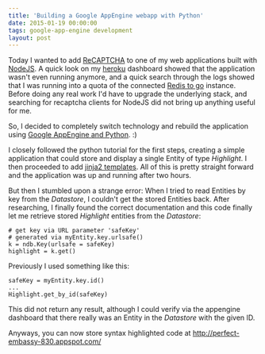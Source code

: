 ```yaml
---
title: 'Building a Google AppEngine webapp with Python'
date: 2015-01-19 00:00:00 
tags: google-app-engine development
layout: post
---
```

Today I wanted to add [ReCAPTCHA][3] to one of my web applications built with [NodeJS][4]. A quick look on my [heroku][5] dashboard showed that the application wasn't even running anymore, and a quick search through the logs showed that I was running into a quota of the connected [Redis to go][6] instance. Before doing any real work I'd have to upgrade the underlying stack, and searching for recaptcha clients for NodeJS did not bring up anything useful for me.

So, I decided to completely switch technology and rebuild the application using [Google AppEngine and Python][1]. :)

I closely followed the python tutorial for the first steps, creating a simple application that could store and display a single Entity of type *Highlight*. I then proceeded to add [jinja2 templates][7]. All of this is pretty straight forward and the application was up and running after two hours.

But then I stumbled upon a strange error: When I tried to read Entities by key from the *Datastore*, I couldn't get the stored Entities back. After researching, I finally found the correct documentation and this code finally let me retrieve stored *Highlight* entities from the *Datastore*:

    # get key via URL parameter 'safeKey'
    # generated via myEntity.key.urlsafe()
    k = ndb.Key(urlsafe = safeKey)
    highlight = k.get()

Previously I used something like this:

    safeKey = myEntity.key.id()
    ...
    Highlight.get_by_id(safeKey)

This did not return any result, although I could verify via the appengine dashboard that there really was an Entity in the *Datastore* with the given ID.

Anyways, you can now store syntax highlighted code at http://perfect-embassy-830.appspot.com/

[0]: https://cloud.google.com/appengine/docs/python/
[1]: https://github.com/MoriTanosuke/highlighty/
[2]: http://perfect-embassy-830.appspot.com/
[3]: https://www.google.com/recaptcha/intro/index.html
[4]: http://nodejs.org/
[5]: https://www.heroku.com/
[6]: http://redistogo.com/
[7]: https://cloud.google.com/appengine/docs/python/gettingstartedpython27/templates

